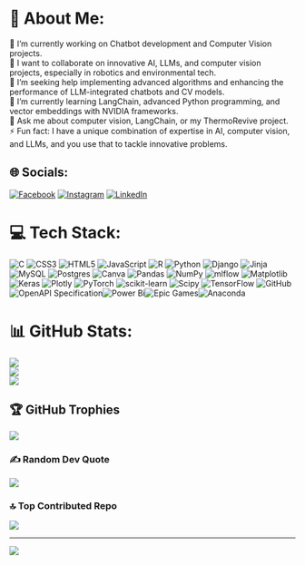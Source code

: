 # 💫 About Me:
🔭 I’m currently working on Chatbot development and Computer Vision projects.<br>👯 I want to collaborate on innovative AI, LLMs, and computer vision projects, especially in robotics and environmental tech.<br>🤝 I’m seeking help implementing advanced algorithms and enhancing the performance of LLM-integrated chatbots and CV models.<br>🌱 I’m currently learning LangChain, advanced Python programming, and vector embeddings with NVIDIA frameworks.<br>💬 Ask me about computer vision, LangChain, or my ThermoRevive project.<br>⚡ Fun fact: I have a unique combination of expertise in AI, computer vision, and LLMs, and you use that to tackle innovative problems.


## 🌐 Socials:
[![Facebook](https://img.shields.io/badge/Facebook-%231877F2.svg?logo=Facebook&logoColor=white)](https://facebook.com/suyash.balasubramaniam) [![Instagram](https://img.shields.io/badge/Instagram-%23E4405F.svg?logo=Instagram&logoColor=white)](https://instagram.com/itz_suyash.45) [![LinkedIn](https://img.shields.io/badge/LinkedIn-%230077B5.svg?logo=linkedin&logoColor=white)](https://linkedin.com/in/suyashb45) 

# 💻 Tech Stack:
![C](https://img.shields.io/badge/c-%2300599C.svg?style=plastic&logo=c&logoColor=white) ![CSS3](https://img.shields.io/badge/css3-%231572B6.svg?style=plastic&logo=css3&logoColor=white) ![HTML5](https://img.shields.io/badge/html5-%23E34F26.svg?style=plastic&logo=html5&logoColor=white) ![JavaScript](https://img.shields.io/badge/javascript-%23323330.svg?style=plastic&logo=javascript&logoColor=%23F7DF1E) ![R](https://img.shields.io/badge/r-%23276DC3.svg?style=plastic&logo=r&logoColor=white) ![Python](https://img.shields.io/badge/python-3670A0?style=plastic&logo=python&logoColor=ffdd54) ![Django](https://img.shields.io/badge/django-%23092E20.svg?style=plastic&logo=django&logoColor=white) ![Jinja](https://img.shields.io/badge/jinja-white.svg?style=plastic&logo=jinja&logoColor=black) ![MySQL](https://img.shields.io/badge/mysql-4479A1.svg?style=plastic&logo=mysql&logoColor=white) ![Postgres](https://img.shields.io/badge/postgres-%23316192.svg?style=plastic&logo=postgresql&logoColor=white) ![Canva](https://img.shields.io/badge/Canva-%2300C4CC.svg?style=plastic&logo=Canva&logoColor=white) ![Pandas](https://img.shields.io/badge/pandas-%23150458.svg?style=plastic&logo=pandas&logoColor=white) ![NumPy](https://img.shields.io/badge/numpy-%23013243.svg?style=plastic&logo=numpy&logoColor=white) ![mlflow](https://img.shields.io/badge/mlflow-%23d9ead3.svg?style=plastic&logo=numpy&logoColor=blue) ![Matplotlib](https://img.shields.io/badge/Matplotlib-%23ffffff.svg?style=plastic&logo=Matplotlib&logoColor=black) ![Keras](https://img.shields.io/badge/Keras-%23D00000.svg?style=plastic&logo=Keras&logoColor=white) ![Plotly](https://img.shields.io/badge/Plotly-%233F4F75.svg?style=plastic&logo=plotly&logoColor=white) ![PyTorch](https://img.shields.io/badge/PyTorch-%23EE4C2C.svg?style=plastic&logo=PyTorch&logoColor=white) ![scikit-learn](https://img.shields.io/badge/scikit--learn-%23F7931E.svg?style=plastic&logo=scikit-learn&logoColor=white) ![Scipy](https://img.shields.io/badge/SciPy-%230C55A5.svg?style=plastic&logo=scipy&logoColor=%white) ![TensorFlow](https://img.shields.io/badge/TensorFlow-%23FF6F00.svg?style=plastic&logo=TensorFlow&logoColor=white) ![GitHub](https://img.shields.io/badge/github-%23121011.svg?style=plastic&logo=github&logoColor=white) ![OpenAPI Specification](https://img.shields.io/badge/openapiinitiative-%23000000.svg?style=plastic&logo=openapiinitiative&logoColor=white)![Power Bi](https://img.shields.io/badge/power_bi-F2C811?style=plastic&logo=powerbi&logoColor=black)![Epic Games](https://img.shields.io/badge/epicgames-%23313131.svg?style=plastic&logo=epicgames&logoColor=white)![Anaconda](https://img.shields.io/badge/Anaconda-%2344A833.svg?style=plastic&logo=anaconda&logoColor=white)
# 📊 GitHub Stats:
![](https://github-readme-stats.vercel.app/api?username=suyashB45&theme=nightowl&hide_border=false&include_all_commits=true&count_private=true)<br/>
![](https://github-readme-streak-stats.herokuapp.com/?user=suyashB45&theme=nightowl&hide_border=false)<br/>
![](https://github-readme-stats.vercel.app/api/top-langs/?username=suyashB45&theme=nightowl&hide_border=false&include_all_commits=true&count_private=true&layout=compact)

## 🏆 GitHub Trophies
![](https://github-profile-trophy.vercel.app/?username=suyashB45&theme=blue_navy&no-frame=false&no-bg=false&margin-w=4)

### ✍️ Random Dev Quote
![](https://quotes-github-readme.vercel.app/api?type=horizontal&theme=radical)

### 🔝 Top Contributed Repo
![](https://github-contributor-stats.vercel.app/api?username=suyashB45&limit=5&theme=aura&combine_all_yearly_contributions=true)

---
[![](https://visitcount.itsvg.in/api?id=suyashB45&icon=6&color=11)](https://visitcount.itsvg.in)

<!-- Proudly created with GPRM ( https://gprm.itsvg.in ) -->

